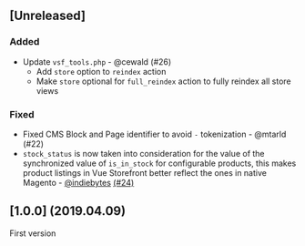 ## [Unreleased]

### Added
- Update `vsf_tools.php` - @cewald (#26)
  - Add `store` option to `reindex` action
  - Make `store` optional for `full_reindex` action to fully reindex all store views

### Fixed
- Fixed CMS Block and Page identifier to avoid `-` tokenization - @mtarld (#22)
- `stock_status` is now taken into consideration for the value of the synchronized value of `is_in_stock` for configurable products, this makes product listings in Vue Storefront better reflect the ones in native Magento - [@indiebytes](https://github.com/indiebytes) [(#24)](https://github.com/DivanteLtd/magento1-vsbridge-indexer/pull/24)

## [1.0.0] (2019.04.09)
First version
